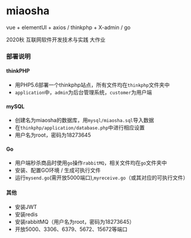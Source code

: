 # miaosha
vue + elementUI + axios / thinkphp + X-admin / go

2020秋 互联网软件开发技术与实践 大作业

### 部署说明

#### thinkPHP
- 用PHP5.6部署一个thinkphp站点，所有文件均在`thinkphp`文件夹中
- `application`中，`admin`为后台管理系统，`customer`为用户端

#### mySQL
- 创建名为miaosha的数据库，用`mysql/miaosha.sql`导入数据
- 在`thinkphp/application/database.php`中进行相应设置
- 用户名为root，密码为18273645

#### Go
- 用户端秒杀商品时使用`go`操作`rabbitMQ`，相关文件均在`go`文件夹中
- 安装、配置GO环境 / 生成可执行文件
- 运行`mysend.go`(需开放5000端口),`myreceive.go`（或其对应的可执行文件）

#### 其他
- 安装JWT
- 安装redis
- 安装rabbitMQ（用户名为root，密码为18273645）
- 开放5000、3306、6379、5672、15672等端口

